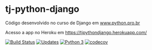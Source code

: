 # tj-python-django
Código desenvolvido no curso de Django em www.python.pro.br

Acesso a app no Heroku em https://tjpythondjango.herokuapp.com/ 

[![Build Status](https://travis-ci.com/ThiagoTJ/tj-python-django.svg?branch=master)](https://travis-ci.com/ThiagoTJ/tj-python-django)
[![Updates](https://pyup.io/repos/github/ThiagoTJ/tj-python-django/shield.svg)](https://pyup.io/repos/github/ThiagoTJ/tj-python-django/)
[![Python 3](https://pyup.io/repos/github/ThiagoTJ/tj-python-django/python-3-shield.svg)](https://pyup.io/repos/github/ThiagoTJ/tj-python-django/)
[![codecov](https://codecov.io/gh/ThiagoTJ/tj-python-django/branch/master/graph/badge.svg?token=VC5DDKKBFU)](https://codecov.io/gh/ThiagoTJ/tj-python-django)
